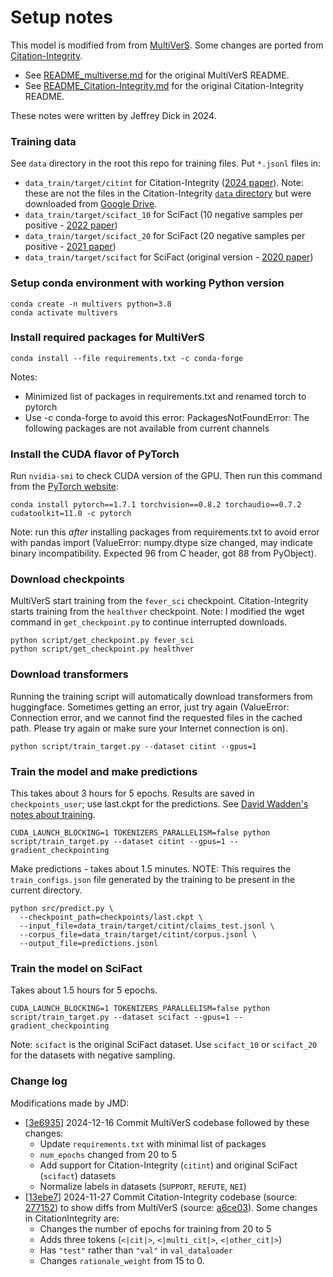 # Setup notes

This model is modified from from [MultiVerS](https://github.com/dwadden/multivers).
Some changes are ported from [Citation-Integrity](https://github.com/ScienceNLP-Lab/Citation-Integrity).

- See [README_multiverse.md](README_multiverse.md) for the original MultiVerS README.
- See [README_Citation-Integrity.md](README_Citation-Integrity.md) for the original Citation-Integrity README.


These notes were written by Jeffrey Dick in 2024.

### Training data

See `data` directory in the root this repo for training files.
Put `*.jsonl` files in:

- `data_train/target/citint` for Citation-Integrity ([2024 paper](https://doi.org/10.1093/bioinformatics/btae420)). Note: these are not the files in the Citation-Integrity [`data` directory](https://github.com/ScienceNLP-Lab/Citation-Integrity/tree/main/Data) but were downloaded from [Google Drive](https://drive.google.com/drive/u/0/folders/11b6Z8iv2FXObWmLaqfYzgUQsaL4QgTT2?q=parent:11b6Z8iv2FXObWmLaqfYzgUQsaL4QgTT2).
- `data_train/target/scifact_10` for SciFact (10 negative samples per positive - [2022 paper](https://arxiv.org/abs/2210.13777))
- `data_train/target/scifact_20` for SciFact (20 negative samples per positive - [2021 paper](https://arxiv.org/abs/2112.01640))
- `data_train/target/scifact` for SciFact (original version - [2020 paper](https://arxiv.org/abs/2004.14974))

### Setup conda environment with working Python version

```
conda create -n multivers python=3.8
conda activate multivers
```

### Install required packages for MultiVerS

```
conda install --file requirements.txt -c conda-forge
```

Notes:

- Minimized list of packages in requirements.txt and renamed torch to pytorch
- Use -c conda-forge to avoid this error: PackagesNotFoundError: The following packages are not available from current channels


### Install the CUDA flavor of PyTorch

Run `nvidia-smi` to check CUDA version of the GPU.
Then run this command from the [PyTorch website](https://pytorch.org/get-started/previous-versions/#v171):

```
conda install pytorch==1.7.1 torchvision==0.8.2 torchaudio==0.7.2 cudatoolkit=11.0 -c pytorch
```

Note: run this *after* installing packages from requirements.txt to avoid error with pandas import (ValueError: numpy.dtype size changed, may indicate binary incompatibility. Expected 96 from C header, got 88 from PyObject).

### Download checkpoints

MultiVerS start training from the `fever_sci` checkpoint.
Citation-Integrity starts training from the `healthver` checkpoint.
Note: I modified the wget command in `get_checkpoint.py` to continue interrupted downloads.

```
python script/get_checkpoint.py fever_sci
python script/get_checkpoint.py healthver
```

### Download transformers

Running the training script will automatically download transformers from huggingface.
Sometimes getting an error, just try again (ValueError: Connection error, and we cannot find the requested files in the cached path. Please try again or make sure your Internet connection is on).

```
python script/train_target.py --dataset citint --gpus=1
```

### Train the model and make predictions

This takes about 3 hours for 5 epochs.
Results are saved in `checkpoints_user`; use last.ckpt for the predictions.
See [David Wadden's notes about training](https://github.com/dwadden/multivers/blob/main/doc/training.md).

```
CUDA_LAUNCH_BLOCKING=1 TOKENIZERS_PARALLELISM=false python script/train_target.py --dataset citint --gpus=1 --gradient_checkpointing
```

Make predictions - takes about 1.5 minutes.
NOTE: This requires the `train_configs.json` file generated by the training to be present in the current directory.

```
python src/predict.py \
  --checkpoint_path=checkpoints/last.ckpt \
  --input_file=data_train/target/citint/claims_test.jsonl \
  --corpus_file=data_train/target/citint/corpus.jsonl \
  --output_file=predictions.jsonl
```

### Train the model on SciFact

Takes about 1.5 hours for 5 epochs.

```
CUDA_LAUNCH_BLOCKING=1 TOKENIZERS_PARALLELISM=false python script/train_target.py --dataset scifact --gpus=1 --gradient_checkpointing
```

Note: `scifact` is the original SciFact dataset.
Use `scifact_10` or `scifact_20` for the datasets with negative sampling.

### Change log

Modifications made by JMD:

- [[3e6935](https://github.com/jedick/ReadyCite/commit/3e69357ba6da88f9eea85e13f86cf9e7077811bd)] 2024-12-16 Commit MultiVerS codebase followed by these changes:
	- Update `requirements.txt` with minimal list of packages
	- `num_epochs` changed from 20 to 5
	- Add support for Citation-Integrity (`citint`) and original SciFact (`scifact`) datasets
	- Normalize labels in datasets (`SUPPORT`, `REFUTE`, `NEI`)
- [[13ebe7](https://github.com/jedick/ReadyCite/commit/13ebe74cb872e1344d352d630f11d4b8e4be67cf)] 2024-11-27 Commit Citation-Integrity codebase (source: [277152](https://github.com/ScienceNLP-Lab/Citation-Integrity/commit/277152f9dfe3873455220f4cd15269474ab15617)) to show diffs from MultiVerS (source: [a6ce03](https://github.com/dwadden/multivers/commit/a6ce033f0e17ae38c1f102eae1ee4ca213fbbe2e)). Some changes in CitationIntegrity are:
	- Changes the number of epochs for training from 20 to 5
	- Adds three tokens (`<|cit|>`, `<|multi_cit|>`, `<|other_cit|>`) 
	- Has `"test"` rather than `"val"` in `val_dataloader` 
	- Changes `rationale_weight` from 15 to 0.
